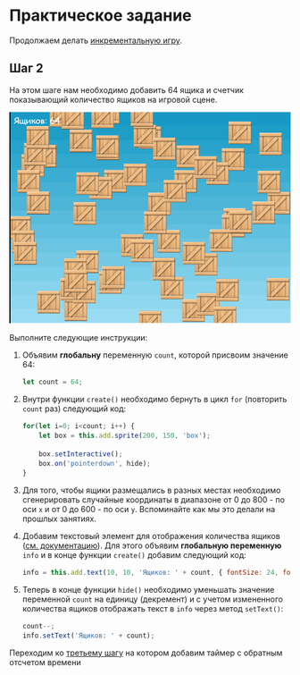 
# Практическое задание

Продолжаем делать [инкрементальную игру](https://ru.wikipedia.org/wiki/%D0%98%D0%BD%D0%BA%D1%80%D0%B5%D0%BC%D0%B5%D0%BD%D1%82%D0%B0%D0%BB%D1%8C%D0%BD%D0%B0%D1%8F_%D0%B8%D0%B3%D1%80%D0%B0).

## Шаг 2

На этом шаге нам необходимо добавить 64 ящика и счетчик показывающий количество ящиков на игровой сцене.

![screenshot](img/task02.gif)

Выполните следующие инструкции:

1. Объявим **глобальну** переменную `count`, которой присвоим значение 64:

    ```JavaScript
    let count = 64;
    ```

2. Внутри функции `create()` необходимо бернуть в цикл `for` (повторить `count` раз) следующий код:

    ```JavaScript
    for(let i=0; i<count; i++) {
        let box = this.add.sprite(200, 150, 'box');

        box.setInteractive();
        box.on('pointerdown', hide);
    }
    ```

3. Для того, чтобы ящики размещались в разных местах необходимо сгенерировать случайные координаты
в диапазоне от 0 до 800 - по оси `x` и от 0 до 600 - по оси `y`.
Вспоминайте как мы это делали на прошлых занятиях.

4. Добавим текстовый элемент для отображения количества ящиков ([см. документацию](https://photonstorm.github.io/phaser3-docs/Phaser.GameObjects.Text.html)).
Для этого объявим **глобальную переменную** `info` и в конце функции `create()` добавим следующий код:

    ```JavaScript
    info = this.add.text(10, 10, 'Ящиков: ' + count, { fontSize: 24, fontFamily: 'cursive' });
    ```

5. Теперь в конце функции `hide()` необходимо уменьшать значение переменной `count` на единицу (декремент) и с учетом измененного количества ящиков отображать текст в `info` через метод `setText()`:

    ```JavaScript
    count--;
    info.setText('Ящиков: ' + count);
    ```

<!--
Содержимое всего файла `game.js`:

```JavaScript
const config = {
    type: Phaser.AUTO,
    parent: 'game',
    width: 800,
    height: 600,
    scene: {
        preload,
        create
    }
};

let game = new Phaser.Game(config);
let count = 64;
let info;

function preload() {
    this.load.image('sky', './img/sky.png');
    this.load.image('box', './img/box.png');
}

function hide() {
    this.visible = false;
    count--;
    info.text = 'Ящиков: ' + count;
}

function create() {
    this.add.image(400, 300, 'sky');

    for (let i = 0; i < count; i++) {
        let box = this.add.sprite(
            Math.random() * 800,
            Math.random() * 600,
            'box'
        );
        box.setInteractive();
        box.on('pointerdown', hide);
    }

    info = this.add.text(10, 10, 'Ящиков: ' + count, { fontSize: 24, fontFamily: 'cursive' });
}
```
 -->

Переходим ко [третьему шагу](task3.md) на котором добавим таймер с обратным отсчетом времени
